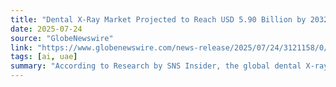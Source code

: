 ```yaml
---
title: "Dental X-Ray Market Projected to Reach USD 5.90 Billion by 2032, Growing at a CAGR of 8.40% with Strong Growth in U.S. and Global Adoption - SNS Insider"
date: 2025-07-24
source: "GlobeNewswire"
link: "https://www.globenewswire.com/news-release/2025/07/24/3121158/0/en/Dental-X-Ray-Market-Projected-to-Reach-USD-5-90-Billion-by-2032-Growing-at-a-CAGR-of-8-40-with-Strong-Growth-in-U-S-and-Global-Adoption-SNS-Insider.html"
tags: [ai, uae]
summary: "According to Research by SNS Insider, the global dental X-ray market, valued at USD 2.90 billion in 2023, is projected to expand at a CAGR of 8.40% through 2032, driven by technological advancements, increasing dental disorders, and rising awareness of preven…"
---
```


